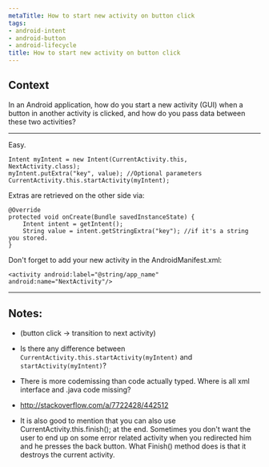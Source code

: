 ```yaml
---
metaTitle: How to start new activity on button click
tags:
- android-intent
- android-button
- android-lifecycle
title: How to start new activity on button click
---
```


## Context

In an Android application, how do you start a new activity (GUI) when a button in another activity is clicked, and how do you pass data between these two activities?



---

Easy.



```
Intent myIntent = new Intent(CurrentActivity.this, NextActivity.class);
myIntent.putExtra("key", value); //Optional parameters
CurrentActivity.this.startActivity(myIntent);

```

Extras are retrieved on the other side via:



```
@Override
protected void onCreate(Bundle savedInstanceState) {
    Intent intent = getIntent();
    String value = intent.getStringExtra("key"); //if it's a string you stored.
}

```

Don't forget to add your new activity in the AndroidManifest.xml:



```
<activity android:label="@string/app_name" android:name="NextActivity"/>

```


---

## Notes:

- (button click → transition to next activity)


- Is there any difference between `CurrentActivity.this.startActivity(myIntent)` and `startActivity(myIntent)`?


- There is more codemissing than code actually typed. Where is all xml interface and .java code missing?


- http://stackoverflow.com/a/7722428/442512


- It is also good to mention that you can also use CurrentActivity.this.finish(); at the end. Sometimes you don't want the user to end up on some error related activity when you redirected him and he presses the back button. What Finish() method does is that it destroys the current activity.


